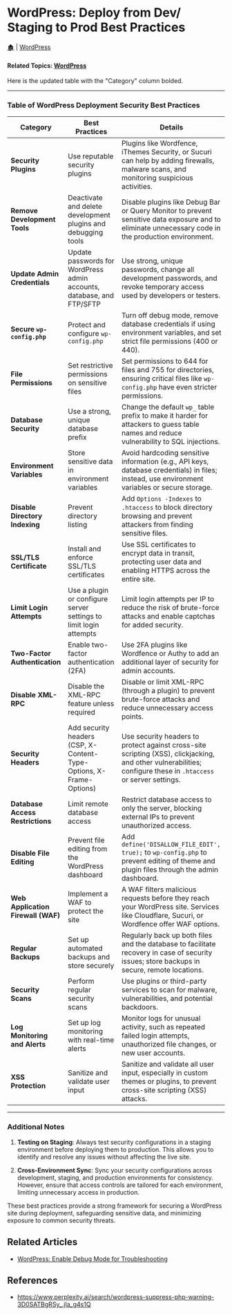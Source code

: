 # WordPress: Deploy from Dev/ Staging to Prod Best Practices

[🏚️](../README.md) | [WordPress](index.md)

#### Related Topics: [WordPress](/wp/wordpress.md)

Here is the updated table with the "Category" column bolded.

---

### Table of WordPress Deployment Security Best Practices

| **Category**                 | Best Practices                                                                                                                                                | Details                                                                                                                                            |
|------------------------------|---------------------------------------------------------------------------------------------------------------------------------------------------------------|----------------------------------------------------------------------------------------------------------------------------------------------------|
| **Security Plugins**         | Use reputable security plugins                                                                                                                               | Plugins like Wordfence, iThemes Security, or Sucuri can help by adding firewalls, malware scans, and monitoring suspicious activities.            |
| **Remove Development Tools** | Deactivate and delete development plugins and debugging tools                                                                                                | Disable plugins like Debug Bar or Query Monitor to prevent sensitive data exposure and to eliminate unnecessary code in the production environment. |
| **Update Admin Credentials** | Update passwords for WordPress admin accounts, database, and FTP/SFTP                                                                                        | Use strong, unique passwords, change all development passwords, and revoke temporary access used by developers or testers.                         |
| **Secure `wp-config.php`**   | Protect and configure `wp-config.php`                                                                                                                        | Turn off debug mode, remove database credentials if using environment variables, and set strict file permissions (400 or 440).                      |
| **File Permissions**         | Set restrictive permissions on sensitive files                                                                                                              | Set permissions to 644 for files and 755 for directories, ensuring critical files like `wp-config.php` have even stricter permissions.              |
| **Database Security**        | Use a strong, unique database prefix                                                                                                                        | Change the default `wp_` table prefix to make it harder for attackers to guess table names and reduce vulnerability to SQL injections.              |
| **Environment Variables**    | Store sensitive data in environment variables                                                                                                               | Avoid hardcoding sensitive information (e.g., API keys, database credentials) in files; instead, use environment variables or secure storage.      |
| **Disable Directory Indexing** | Prevent directory listing                                                                                                                                    | Add `Options -Indexes` to `.htaccess` to block directory browsing and prevent attackers from finding sensitive files.                              |
| **SSL/TLS Certificate**      | Install and enforce SSL/TLS certificates                                                                                                                    | Use SSL certificates to encrypt data in transit, protecting user data and enabling HTTPS across the entire site.                                   |
| **Limit Login Attempts**     | Use a plugin or configure server settings to limit login attempts                                                                                           | Limit login attempts per IP to reduce the risk of brute-force attacks and enable captchas for added security.                                      |
| **Two-Factor Authentication** | Enable two-factor authentication (2FA)                                                                                                                      | Use 2FA plugins like Wordfence or Authy to add an additional layer of security for admin accounts.                                                 |
| **Disable XML-RPC**          | Disable the XML-RPC feature unless required                                                                                                                 | Disable or limit XML-RPC (through a plugin) to prevent brute-force attacks and reduce unnecessary access points.                                   |
| **Security Headers**         | Add security headers (CSP, X-Content-Type-Options, X-Frame-Options)                                                                                         | Use security headers to protect against cross-site scripting (XSS), clickjacking, and other vulnerabilities; configure these in `.htaccess` or server settings. |
| **Database Access Restrictions** | Limit remote database access                                                                                                                         | Restrict database access to only the server, blocking external IPs to prevent unauthorized access.                                                |
| **Disable File Editing**     | Prevent file editing from the WordPress dashboard                                                                                                          | Add `define('DISALLOW_FILE_EDIT', true);` to `wp-config.php` to prevent editing of theme and plugin files through the admin dashboard.            |
| **Web Application Firewall (WAF)** | Implement a WAF to protect the site                                                                                                                  | A WAF filters malicious requests before they reach your WordPress site. Services like Cloudflare, Sucuri, or Wordfence offer WAF options.           |
| **Regular Backups**          | Set up automated backups and store securely                                                                                                                | Regularly back up both files and the database to facilitate recovery in case of security issues; store backups in secure, remote locations.        |
| **Security Scans**           | Perform regular security scans                                                                                                                              | Use plugins or third-party services to scan for malware, vulnerabilities, and potential backdoors.                                                |
| **Log Monitoring and Alerts** | Set up log monitoring with real-time alerts                                                                                                                | Monitor logs for unusual activity, such as repeated failed login attempts, unauthorized file changes, or new user accounts.                       |
| **XSS Protection**           | Sanitize and validate user input                                                                                                                            | Sanitize and validate all user input, especially in custom themes or plugins, to prevent cross-site scripting (XSS) attacks.                      |

---

### Additional Notes

1. **Testing on Staging**: Always test security configurations in a staging environment before deploying them to production. This allows you to identify and resolve any issues without affecting the live site.
   
2. **Cross-Environment Sync**: Sync your security configurations across development, staging, and production environments for consistency. However, ensure that access controls are tailored for each environment, limiting unnecessary access in production.

These best practices provide a strong framework for securing a WordPress site during deployment, safeguarding sensitive data, and minimizing exposure to common security threats.

## Related Articles

- [WordPress: Enable Debug Mode for Troubleshooting](wp-enable-debug.md)


## References

- https://www.perplexity.ai/search/wordpress-suppress-php-warning-3D0SATBgRSy_.jIa_g4s1Q